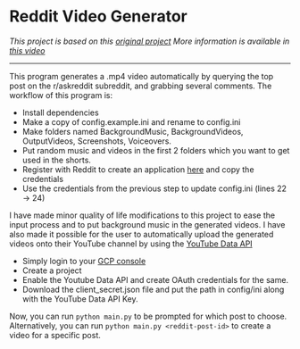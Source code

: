 
# Reddit Video Generator

*This project is based on this [original project](https://github.com/Shifty-The-Dev/RedditVideoGenerator)*
*More information is available in [this video](https://youtu.be/ZmSb3LZDdf0)*

---
This program generates a .mp4 video automatically by querying the top post on the
r/askreddit subreddit, and grabbing several comments. The workflow of this program is:
- Install dependencies
- Make a copy of config.example.ini and rename to config.ini
- Make folders named BackgroundMusic, BackgroundVideos, OutputVideos, Screenshots, Voiceovers.
- Put random music and videos in the first 2 folders which you want to get used in the shorts.
- Register with Reddit to create an application [here](https://www.reddit.com/prefs/apps/) and copy the credentials
- Use the credentials from the previous step to update config.ini (lines 22 -> 24)

I have made minor quality of life modifications to this project to ease the input process and to put background music in the generated videos.
I have also made it possible for the user to automatically upload the generated videos onto their YouTube channel by using the [YouTube Data API](https://developers.google.com/youtube/v3)

- Simply login to your [GCP console](https://console.cloud.google.com)
- Create a project
- Enable the Youtube Data API and create OAuth credentials for the same.
- Download the client_secret.json file and put the path in config/ini along with the YouTube Data API Key.

Now, you can run `python main.py` to be prompted for which post to choose. Alternatively,
you can run `python main.py <reddit-post-id>` to create a video for a specific post.

